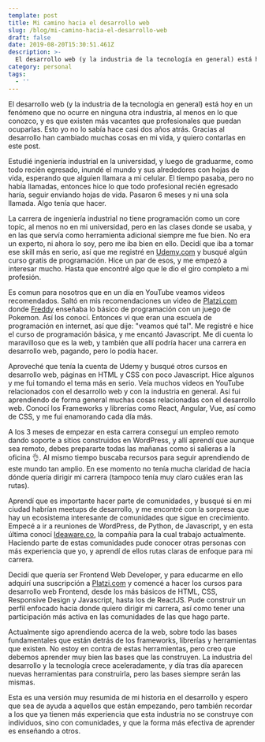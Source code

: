 ```yaml
---
template: post
title: Mi camino hacia el desarrollo web
slug: /blog/mi-camino-hacia-el-desarrollo-web
draft: false
date: 2019-08-20T15:30:51.461Z
description: >-
  El desarrollo web (y la industria de la tecnología en general) está hoy en un fenómeno que no ocurre en ninguna otra industria, al menos en lo que conozco, y es que existen más vacantes que profesionales que puedan ocuparlas. Esto yo no lo sabía hace casi dos años atrás. Gracias al desarrollo han cambiado muchas cosas en mi vida, y quiero contarlas en este post.
category: personal
tags:
  - ''
---
```

El desarrollo web (y la industria de la tecnología en general) está hoy en un fenómeno que no ocurre en ninguna otra industria, al menos en lo que conozco, y es que existen más vacantes que profesionales que puedan ocuparlas. Esto yo no lo sabía hace casi dos años atrás. Gracias al desarrollo han cambiado muchas cosas en mi vida, y quiero contarlas en este post.

Estudié ingeniería industrial en la universidad, y luego de graduarme, como todo recién egresado, inundé el mundo y sus alrededores con hojas de vida, esperando que alguien llamara a mi celular. El tiempo pasaba, pero no había llamadas, entonces hice lo que todo profesional recién egresado haría, seguir enviando hojas de vida. Pasaron 6 meses y ni una sola llamada. Algo tenía que hacer.

La carrera de ingeniería industrial no tiene programación como un core topic, al menos no en mi universidad, pero en las clases donde se usaba, y en las que servía como herramienta adicional siempre me fue bien. No era un experto, ni ahora lo soy, pero me iba bien en ello. Decidí que iba a tomar ese skill más en serio, así que me registré en [Udemy.com](http://udemy.com) y busqué algún curso gratis de programación. Hice un par de esos, y me empezó a interesar mucho. Hasta que encontré algo que le dio el giro completo a mi profesión.

Es comun para nosotros que en un día en YouTube veamos videos recomendados. Saltó en mis recomendaciones un video de [Platzi.com](https://platzi.com/r/CalaoJuanPablo/) donde [Freddy](http://twitter.com/freddier)  enseñaba lo básico de programación con un juego de Pokemon. Así los conocí. Entonces vi que eran una escuela de programación en internet, así que dije: "veamos qué tal". Me registré e hice el curso de programación básica, y me encantó Javascript. Me di cuenta lo maravilloso que es la web, y también que allí podría hacer una carrera en desarrollo web, pagando, pero lo podía hacer.

Aproveché que tenía la cuenta de Udemy y busqué otros cursos en desarrollo web, páginas en HTML y CSS con poco Javascript. Hice algunos y me fui tomando el tema más en serio. Veía muchos videos en YouTube relacionados con el desarrollo web y con la industria en general. Así fui aprendiendo de forma general muchas cosas relacionadas con el desarrollo web. Conocí los Frameworks y librerías como React, Angular, Vue, así como de CSS, y me fui enamorando cada día más.

A los 3 meses de empezar en esta carrera conseguí un empleo remoto dando soporte a sitios construidos en WordPress, y allí aprendí que aunque sea remoto, debes prepararte todas las mañanas como si salieras a la oficina 👌. Al mismo tiempo buscaba recursos para seguir aprendiendo de este mundo tan amplio. En ese momento no tenía mucha claridad de hacia dónde quería dirigir mi carrera (tampoco tenía muy claro cuáles eran las rutas).

Aprendí que es importante hacer parte de comunidades, y busqué si en mi ciudad habrían meetups de desarrollo, y me encontré con la sorpresa que hay un ecosistema interesante de comunidades que sigue en crecimiento. Empecé a ir a reuniones de WordPress, de Python, de Javascript, y en esta última conocí [Ideaware.co](http://ideaware.co), la compañía para la cual trabajo actualmente. Haciendo parte de estas comunidades pude conocer otras personas con más experiencia que yo, y aprendí de ellos rutas claras de enfoque para mi carrera.

Decidí que quería ser Frontend Web Developer, y para educarme en ello adquirí una suscripción a [Platzi.com](https://platzi.com/r/CalaoJuanPablo/) y comencé a hacer los cursos para desarrollo web Frontend, desde los más básicos de HTML, CSS, Responsive Design y Javascript, hasta los de ReactJS. Pude construir un perfil enfocado hacia donde quiero dirigir mi carrera, así como tener una participación más activa en las comunidades de las que hago parte.

Actualmente sigo aprendiendo acerca de la web, sobre todo las bases fundamentales que están detrás de los frameworks, librerías y herramientas que existen. No estoy en contra de estas herramientas, pero creo que debemos aprender muy bien las bases que las construyen. La industria del desarrollo y la tecnología crece aceleradamente, y día tras día aparecen nuevas herramientas para construirla, pero las bases siempre serán las mismas.

Esta es una versión muy resumida de mi historia en el desarrollo y espero que sea de ayuda a aquellos que están empezando, pero también recordar a los que ya tienen más experiencia que esta industria no se construye con individuos, sino con comunidades, y que la forma más efectiva de aprender es enseñando a otros.
